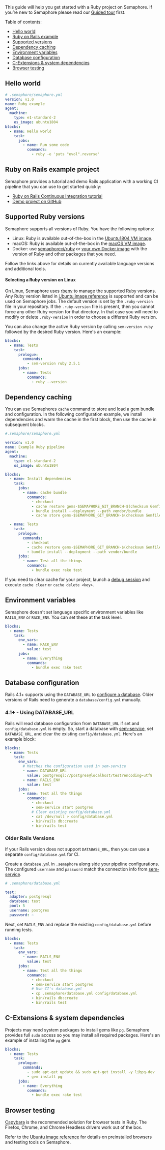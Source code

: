 This guide will help you get started with a Ruby project on Semaphore.
If you’re new to Semaphore please read our
[Guided tour](https://docs.semaphoreci.com/article/77-getting-started) first.

Table of contents:

- [Hello world](#hello-world)
- [Ruby on Rails example](#ruby-on-rails-example-project)
- [Supported versions](#supported-ruby-versions)
- [Dependency caching](#dependency-caching)
- [Environment variables](#environment-variables)
- [Database configuration](#database-configuration)
- [C-Extensions & system dependencies](#c-extensions-system-dependencies)
- [Browser testing](#browser-testing)

## Hello world

```yaml
# .semaphore/semaphore.yml
version: v1.0
name: Ruby example
agent:
  machine:
    type: e1-standard-2
    os_image: ubuntu1804
blocks:
  - name: Hello world
    task:
      jobs:
        - name: Run some code
          commands:
            - ruby -e 'puts "evol".reverse'
```


## Ruby on Rails example project

Semaphore provides a tutorial and demo Rails application with a working
CI pipeline that you can use to get started quickly:

- [Ruby on Rails Continuous Integration tutorial][rails-tutorial]
- [Demo project on GitHub][rails-demo-project]

## Supported Ruby versions

Semaphore supports all versions of Ruby. You have the following options:

- Linux: Ruby is available out-of-the-box in the [Ubuntu1804 VM image][ubuntu-ruby].
- macOS: Ruby is available out-of-the-box in the [macOS VM image][macos-ruby].
- Docker: use [semaphoreci/ruby][ruby-docker-image] or
  [your own Docker image][docker-env] with the version of Ruby and other
  packages that you need.

Follow the links above for details on currently available language versions and
additional tools.

#### Selecting a Ruby version on Linux

On Linux, Semaphore uses [rbenv](https://github.com/rbenv/rbenv) to manage the supported
Ruby versions. Any Ruby version listed in
[Ubuntu image reference][ubuntu-ruby]
is supported and can be used on Semaphore jobs. The default version is set by the
`.ruby-version` file in your repository. If the `.ruby-version` file is present,
then you cannot force any other Ruby version for that directory. In that case
you will need to modify or delete `.ruby-version` in order to choose a different
Ruby version.

You can also change the active Ruby version by calling `sem-version ruby`
followed by the desired Ruby version. Here's an example:

``` yaml
blocks:
  - name: Tests
    task:
      prologue:
        commands:
          - sem-version ruby 2.5.1
      jobs:
        - name: Tests
          commands:
            - ruby --version
```

## Dependency caching

You can use Semaphores `cache` command to store and load a gem bundle
and configuration. In the following configuration example, we install
dependencies and warm the cache in the first block, then use the cache
in subsequent blocks.

``` yaml
#.semaphore/semaphore.yml

version: v1.0
name: Example Ruby pipeline
agent:
  machine:
    type: e1-standard-2
    os_image: ubuntu1804

blocks:
  - name: Install dependencies
    task:
      jobs:
        - name: cache bundle
          commands:
            - checkout
            - cache restore gems-$SEMAPHORE_GIT_BRANCH-$(checksum Gemfile.lock),gems-$SEMAPHORE_GIT_BRANCH,gems-master
            - bundle install --deployment --path vendor/bundle
            - cache store gems-$SEMAPHORE_GIT_BRANCH-$(checksum Gemfile.lock) vendor/bundle

  - name: Tests
    task:
      prologue:
        commands:
          - checkout
          - cache restore gems-$SEMAPHORE_GIT_BRANCH-$(checksum Gemfile.lock)
          - bundle install --deployment --path vendor/bundle
      jobs:
        - name: Test all the things
          commands:
            - bundle exec rake test
```

If you need to clear cache for your project, launch a
[debug session](https://docs.semaphoreci.com/article/75-debugging-with-ssh-access)
and execute `cache clear` or `cache delete <key>`.

## Environment variables

Semaphore doesn't set language specific environment variables like
`RAILS_ENV` or `RACK_ENV`. You can set these at the task level.

``` yaml
blocks:
  - name: Tests
    task:
      env_vars:
        - name: RACK_ENV
          value: test
      jobs:
        - name: Everything
          commands:
            - bundle exec rake test
```

## Database configuration

Rails 4.1+ supports using the `DATABASE_URL` to [configure a
database][rails-database-configuration]. Older versions of Rails need
to generate a `database/config.yml` manually.

### 4.1+ - Using DATABASE_URL

Rails will read database configuration from `DATABASE_URL` if set and
`config/database.yml` is empty. So, start a database with
[sem-service][sem-service], set `DATABASE_URL`, and clear the
existing `config/database.yml`. Here's an example block:

``` yaml
blocks:
  - name: Tests
    task:
      env_vars:
        # Matches the configuration used in sem-service
        - name: DATABASE_URL
          value: postgresql://postgres@localhost/test?encoding=utf8
        - name: RAILS_ENV
          value: test
      jobs:
        - name: Test all the things
          commands:
            - checkout
            - sem-service start postgres
            # Clear existing config/database.yml
            - cat /dev/null > config/database.yml
            - bin/rails db:create
            - bin/rails test
```

### Older Rails Versions

If your Rails version does not support `DATABASE_URL`, then you can
use a separate `config/database.yml` for CI.

Create a `database.yml` in `.semaphore` along side your pipeline
configurations. The configured `username` and `password` match the
connection info from [sem-service][sem-service].

``` yaml
# .semaphore/database.yml

test:
  adapter: postgresql
  database: test
  pool: 5
  username: postgres
  password: ~
```

Next, set `RAILS_ENV` and replace the existing `config/database.yml`
before running tests.

``` yaml
blocks:
  - name: Tests
    task:
      env_vars:
        - name: RAILS_ENV
          value: test
      jobs:
        - name: Test all the things
          commands:
            - checkout
            - sem-service start postgres
            # Use CI's database.yml
            - cp .semaphore/database.yml config/database.yml
            - bin/rails db:create
            - bin/rails test
```

## C-Extensions & system dependencies

Projects may need system packages to install gems like `pg`. Semaphore provides
full `sudo` access so you may install all required packages. Here's an
example of installing the `pg` gem.

``` yaml
blocks:
  - name: Tests
    task:
      prologue:
        commands:
          - sudo apt-get update && sudo apt-get install -y libpq-dev
          - gem install pg
      jobs:
        - name: Everything
          commands:
            - bundle exec rake test
```

## Browser testing

[Capybara](http://teamcapybara.github.io/capybara) is the recommended
solution for browser tests in Ruby. The Firefox, Chrome, and Chrome Headless
drivers work out of the box.

Refer to the [Ubuntu image reference](https://docs.semaphoreci.com/article/32-ubuntu-1804-image)
for details on preinstalled browsers and testing tools on Semaphore.

[rails-tutorial]: https://docs.semaphoreci.com/article/99-rails-continuous-integration
[rails-demo-project]: https://github.com/semaphoreci-demos/semaphore-demo-ruby-rails
[browser-ref]: https://docs.semaphoreci.com/article/32-ubuntu-1804-image#browsers-and-headless-browser-testing
[sem-service]: https://docs.semaphoreci.com/article/132-sem-service-managing-databases-and-services-on-linux
[rails-database-configuration]: https://guides.rubyonrails.org/configuring.html#configuring-a-database
[rails-guide]: https://docs.semaphoreci.com/article/99-rails-continuous-integration
[ubuntu-ruby]: https://docs.semaphoreci.com/article/32-ubuntu-1804-image#ruby
[macos-ruby]: https://docs.semaphoreci.com/article/120-macos-mojave-image#ruby
[ruby-docker-image]: https://hub.docker.com/r/semaphoreci/ruby
[docker-env]: https://docs.semaphoreci.com/article/127-custom-ci-cd-environment-with-docker
